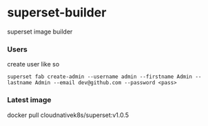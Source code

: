 # superset-builder
superset image builder

### Users
create user like so
```
superset fab create-admin --username admin --firstname Admin --lastname Admin --email dev@github.com --password <pass>

```

### Latest image
docker pull cloudnativek8s/superset:v1.0.5
